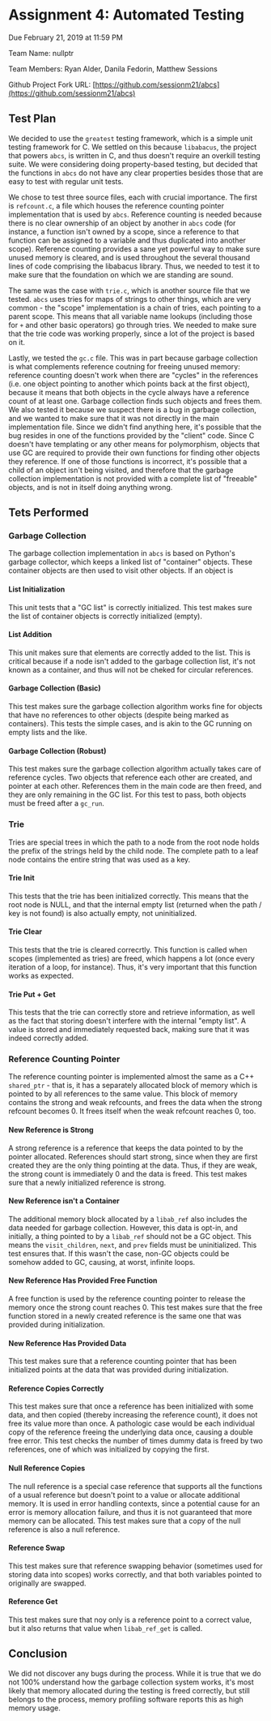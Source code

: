 # Assignment 4: Automated Testing

Due February 21, 2019 at 11:59 PM

Team Name: nullptr

Team Members: Ryan Alder, Danila Fedorin, Matthew Sessions

Github Project Fork URL: [https://github.com/sessionm21/abcs](https://github.com/sessionm21/abcs)

## Test Plan
We decided to use the `greatest` testing framework, which is a simple unit testing framework for C.
We settled on this because `libabacus`, the project that powers `abcs`, is written in C, and thus
doesn't require an overkill testing suite. We were considering doing property-based testing,
but decided that the functions in `abcs` do not have any clear properties besides those
that are easy to test with regular unit tests.

We chose to test three source files, each with crucial importance. The first is `refcount.c`, a file
which houses the reference counting pointer implementation that is used by `abcs`. Reference counting
is needed because there is no clear ownership of an object by another in `abcs` code (for instance,
a function isn't owned by a scope, since a reference to that function can be assigned to a variable
and thus duplicated into another scope). Reference counting provides a sane yet powerful way
to make sure unused memory is cleared, and is used throughout the several thousand lines of
code comprising the libabacus library. Thus, we needed to test it to make sure that the foundation
on which we are standing are sound. 

The same was the case with `trie.c`, which is another
source file that we tested. `abcs` uses tries for maps of strings to other things, which
are very common - the "scope" implementation is a chain of tries, each pointing
to a parent scope. This means that all variable name lookups (including those for `+` and other
basic operators) go through tries. We needed to make sure that the trie code was working
properly, since a lot of the project is based on it.

Lastly, we tested the `gc.c` file. This was in part because garbage collection is what
complements reference coutning for freeing unused memory: reference counting doesn't work
when there are "cycles" in the references (i.e. one object pointing to another which
points back at the first object), because it means that both objects in the cycle
always have a reference count of at least one. Garbage collection finds such objects and frees them.
We also tested it because we suspect there is a bug in garbage collection, and we wanted to make
sure that it was not directly in the main implementation file. Since we didn't find anything
here, it's possible that the bug resides in one of the functions provided by the "client" code.
Since C doesn't have templating or any other means for polymorphism, objects that use GC are
required to provide their own functions for finding other objects they reference. If one
of those functions is incorrect, it's possible that a child of an object isn't being visited,
and therefore that the garbage collection implementation is not provided with a complete
list of "freeable" objects, and is not in itself doing anything wrong.

## Tets Performed

### Garbage Collection
The garbage collection implementation in `abcs` is based on Python's
garbage collector, which keeps a linked list of "container" objects. These container objects are
then used to visit other objects. If an object is
#### List Initialization
This unit tests that a "GC list" is correctly initialized. 
This test makes sure the list of container objects is correctly initialized (empty).
#### List Addition
This unit makes sure that elements are correctly added to the list. This is critical
because if a node isn't added to the garbage collection list, it's not known as
a container, and thus will not be cheked for circular references.
#### Garbage Collection (Basic)
This test makes sure the garbage collection algorithm works fine for objects that have no references
to other objects (despite being marked as containers). This tests the simple cases, and is akin
to the GC running on empty lists and the like.
#### Garbage Collection (Robust)
This test makes sure the garbage collection algorithm actually takes care of reference cycles.
Two objects that reference each other are created, and pointer at each other. References them
in the main code are then freed, and they are only remaining in the GC list. For this test
to pass, both objects must be freed after a `gc_run`.

### Trie
Tries are special trees in which the path to a node from the root node holds the prefix of the 
strings held by the child node. The complete path to a leaf node contains the entire string
that was used as a key.
#### Trie Init
This tests that the trie has been initialized correctly. This means that the root node is NULL,
and that the internal empty list (returned when the path / key is not found) is also
actually empty, not uninitialized.
#### Trie Clear
This tests that the trie is cleared correcrtly. This function is called when scopes (implemented as tries)
are freed, which happens a lot (once every iteration of a loop, for instance). Thus, it's very important
that this function works as expected.
#### Trie Put + Get
This tests that the trie can correctly store and retrieve information, as well as the fact that
storing doesn't interfere with the internal "empty list". A value is stored and immediately requested
back, making sure that it was indeed correctly added.

### Reference Counting Pointer
The reference counting pointer is implemented almost the same
as a C++ `shared_ptr` - that is, it has a separately allocated block of memory which is pointed
to by all references to the same value. This block of memory contains the strong and weak refcounts,
and frees the data when the strong refcount becomes 0. It frees itself when the weak refcount reaches 0, too.
#### New Reference is Strong
A strong reference is a reference that keeps the data pointed to by the pointer allocated. References should
start strong, since when they are first created they are the only thing pointing at the data. Thus, if they are
weak, the strong count is immediately 0 and the data is freed. This test makes sure that a newly initialized
reference is strong.
#### New Reference isn't a Container
The additional memory block allocated by a `libab_ref` also includes the data needed for garbage collection.
However, this data is opt-in, and initially, a thing pointed to by a `libab_ref` should not be a GC object. 
This means the `visit_children`, `next`, and `prev` fields must be uninitialized. This test ensures that.
If this wasn't the case, non-GC objects could be somehow added to GC, causing, at worst, infinite loops.
#### New Reference Has Provided Free Function
A free function is used by the reference counting pointer to release the memory once the strong count reaches 0.
This test makes sure that the free function stored in a newly created reference is the same one that
was provided during initialization.
#### New Reference Has Provided Data
This test makes sure that a reference counting pointer that has been initialized points at the data that was provided
during initialization.
#### Reference Copies Correctly
This test makes sure that once a reference has been initialized with some data, and then copied (thereby increasing
the reference count), it does not free its value more than once. A pathologic case would be each individual
copy of the reference freeing the underlying data once, causing a double free error. This test checks the number
of times dummy data is freed by two references, one of which was initialized by copying the first.
#### Null Reference Copies
The null reference is a special case reference that supports all the functions of a usual reference but
doesn't point to a value or allocate additional memory. It is used in error handling contexts, since
a potential cause for an error is memory allocation failure, and thus it is not guaranteed that more memory
can be allocated. This test makes sure that a copy of the null reference is also a null reference.
#### Reference Swap
This test makes sure that reference swapping behavior (sometimes used for storing data into scopes)
works correctly, and that both variables pointed to originally are swapped.
#### Reference Get
This test makes sure that noy only is a reference point to a correct value, but it also returns
that value when `libab_ref_get` is called.

## Conclusion
We did not discover any bugs during the process. While it is true that we do not 100% understand
how the garbage collection system works, it's most likely that memory allocated during the
testing is freed correctly, but still belongs to the process, memory profiling software reports this as high memory usage.
